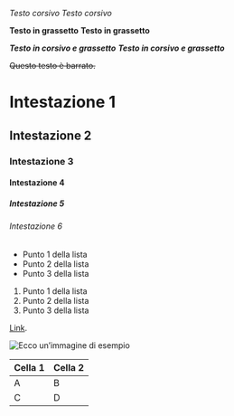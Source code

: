 *Testo corsivo*
_Testo corsivo_

**Testo in grassetto**
__Testo in grassetto__

***Testo in corsivo e grassetto***
___Testo in corsivo e grassetto___

~~Questo testo è barrato.~~

# Intestazione 1
## Intestazione 2
### Intestazione 3
#### Intestazione 4
##### Intestazione 5
###### Intestazione 6


- Punto 1 della lista
- Punto 2 della lista
- Punto 3 della lista

1. Punto 1 della lista
2. Punto 2 della lista
3. Punto 3 della lista

 [Link](https://example.com/ "Titolo del link opzionale").

 ![Ecco un’immagine di esempio](https://example.com/immagine.jpg)

 |Cella 1|Cella 2|
|--------|--------|
|  A  |  B  |
|  C  |  D  |






